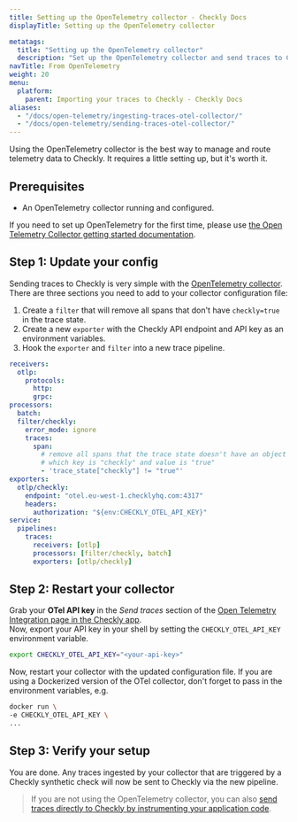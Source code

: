 ```yaml
---
title: Setting up the OpenTelemetry collector - Checkly Docs
displayTitle: Setting up the OpenTelemetry collector

metatags:
  title: "Setting up the OpenTelemetry collector"
  description: "Set up the OpenTelemetry collector and send traces to Checkly."
navTitle: From OpenTelemetry
weight: 20
menu:
  platform:
    parent: Importing your traces to Checkly - Checkly Docs
aliases:
  - "/docs/open-telemetry/ingesting-traces-otel-collector/"
  - "/docs/open-telemetry/sending-traces-otel-collector/"
---
```


Using the OpenTelemetry collector is the best way to manage and route telemetry data to Checkly. It requires
a little setting up, but it's worth it.
<!--more-->

## Prerequisites

* An OpenTelemetry collector running and configured.

If you need to set up OpenTelemetry for the first time, please use [the Open Telemetry Collector getting started documentation](https://opentelemetry.io/docs/collector/installation/).


## Step 1: Update your config

Sending traces to Checkly is very simple with the [OpenTelemetry collector](/learn/opentelemetry/what-is-the-otel-collector/). There are three sections you need to add
to your collector configuration file:

1. Create a `filter` that will remove all spans that don't have `checkly=true` in the trace state.
2. Create a new `exporter` with the Checkly API endpoint and API key as an environment variables.
3. Hook the `exporter` and `filter` into a new trace pipeline.

```yaml
receivers:
  otlp:
    protocols:
      http:
      grpc:
processors:
  batch:
  filter/checkly:
    error_mode: ignore
    traces:
      span:
        # remove all spans that the trace state doesn't have an object
        # which key is "checkly" and value is "true"
        - 'trace_state["checkly"] != "true"'
exporters:
  otlp/checkly:
    endpoint: "otel.eu-west-1.checklyhq.com:4317"
    headers:
      authorization: "${env:CHECKLY_OTEL_API_KEY}"
service:
  pipelines:
    traces:
      receivers: [otlp]
      processors: [filter/checkly, batch]
      exporters: [otlp/checkly]
```
## Step 2: Restart your collector

Grab your **OTel API key** in the *Send traces* section of the [Open Telemetry Integration page in the Checkly app](https://app.checklyhq.com/settings/account/open-telemetry).  
Now, export your API key in your shell by setting the `CHECKLY_OTEL_API_KEY` environment variable.

```bash
export CHECKLY_OTEL_API_KEY="<your-api-key>"
```

Now, restart your collector with the updated configuration file. If you are using a Dockerized version of the OTel collector,
don't forget to pass in the environment variables, e.g.

```bash
docker run \
-e CHECKLY_OTEL_API_KEY \
...
```

## Step 3: Verify your setup

You are done. Any traces ingested by your collector that are triggered by a Checkly synthetic check will now be sent to Checkly via the new pipeline.


> If you are not using the OpenTelemetry collector, you can also [send traces directly to Checkly by instrumenting your application code](/docs/open-telemetry/instrumenting-code/).


